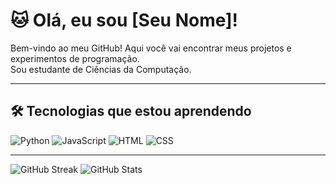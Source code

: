 # 🐱 Olá, eu sou [Seu Nome]!

Bem-vindo ao meu GitHub! Aqui você vai encontrar meus projetos e experimentos de programação.  
Sou estudante de Ciências da Computação.

---

## 🛠 Tecnologias que estou aprendendo

![Python](https://img.shields.io/badge/Python-15.0%25-green)
![JavaScript](https://img.shields.io/badge/JavaScript-28.7%25-yellow)
![HTML](https://img.shields.io/badge/HTML-11.2%25-orange)
![CSS](https://img.shields.io/badge/CSS-5.5%25-blue)

---
![GitHub Streak](https://github-readme-streak-stats.herokuapp.com/?user=SEU_USERNAME&theme=radical&date_format=M%20j%5B%2C%20Y%5D)
![GitHub Stats](https://github-readme-stats.vercel.app/api?username=SEU_USERNAME&show_icons=true&theme=radical)
